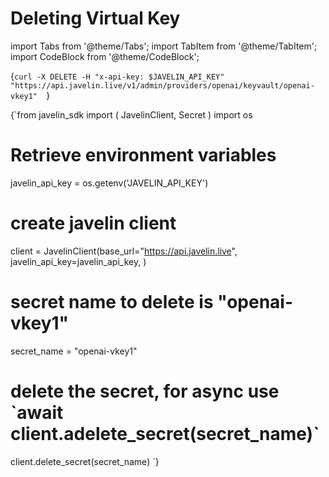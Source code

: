 # Deleting Virtual Key
import Tabs from '@theme/Tabs';
import TabItem from '@theme/TabItem';
import CodeBlock from '@theme/CodeBlock';

<Tabs>
<TabItem value="shell" label="Using the API:">

<CodeBlock
  language="python">
  {`
curl -X DELETE -H "x-api-key: $JAVELIN_API_KEY" "https://api.javelin.live/v1/admin/providers/openai/keyvault/openai-vkey1"  
`}
</CodeBlock>

</TabItem>

<TabItem value="py" label="In Python:">

<CodeBlock
  language="python"
  title="Javelin Delete Secret Example"
  showLineNumbers>
  {`from javelin_sdk import (
    JavelinClient,
    Secret
)
import os
 
# Retrieve environment variables
javelin_api_key = os.getenv('JAVELIN_API_KEY')

# create javelin client
client = JavelinClient(base_url="https://api.javelin.live",
                       javelin_api_key=javelin_api_key,
)

# secret name to delete is "openai-vkey1"
secret_name = "openai-vkey1"

# delete the secret, for async use \`await client.adelete_secret(secret_name)\`
client.delete_secret(secret_name) 
`}
</CodeBlock>


</TabItem>

</Tabs>

